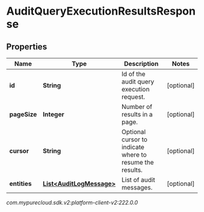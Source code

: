 # AuditQueryExecutionResultsResponse


## Properties

| Name | Type | Description | Notes |
| ------------ | ------------- | ------------- | ------------- |
| **id** | **String** | Id of the audit query execution request. |  [optional] |
| **pageSize** | **Integer** | Number of results in a page. |  [optional] |
| **cursor** | **String** | Optional cursor to indicate where to resume the results. |  [optional] |
| **entities** | [**List&lt;AuditLogMessage&gt;**](AuditLogMessage) | List of audit messages. |  [optional] |




_com.mypurecloud.sdk.v2:platform-client-v2:222.0.0_
